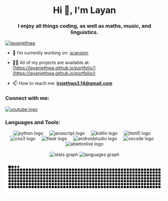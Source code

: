 <h1 align="center">Hi 👋, I'm Layan</h1>
<h3 align="center">I enjoy all things coding, as well as maths, music, and linguistics.</h3>

<p align="left"> <a href="https://github.com/ryo-ma/github-profile-trophy"><img src="https://github-profile-trophy.vercel.app/?username=LayanJethwa&theme=dracula" alt="layanjethwa" /></a> </p>

- 🔭 I’m currently working on: [scansion](https://github.com/LayanJethwa/scansion)

- 👨‍💻 All of my projects are available at: [https://layanjethwa.github.io/portfolio/](https://layanjethwa.github.io/portfolio/)

- 📫 How to reach me: **lrsjethwa3.14@gmail.com**

<h3 align="left">Connect with me:</h3>
<p align="left">
<div align="left">
  <a href="https://www.youtube.com/c/piislife24" target="_blank">
    <img src="https://img.shields.io/static/v1?message=Youtube&logo=youtube&label=&color=FF0000&logoColor=white&labelColor=&style=for-the-badge" height="35" alt="youtube logo"  />
  </a>
</div>
</p>

<h3 align="left">Languages and Tools:</h3>
<div align="center">
  <img src="https://img.shields.io/badge/Python-3776AB?logo=python&logoColor=white&style=for-the-badge" height="25" alt="python logo"  />
  <img width="12" />
  <img src="https://img.shields.io/badge/JavaScript-F7DF1E?logo=javascript&logoColor=black&style=for-the-badge" height="25" alt="javascript logo"  />
  <img width="12" />
  <img src="https://img.shields.io/badge/Kotlin-7F52FF?logo=kotlin&logoColor=white&style=for-the-badge" height="25" alt="kotlin logo"  />
  <img width="12" />
  <img src="https://img.shields.io/badge/HTML5-E34F26?logo=html5&logoColor=white&style=for-the-badge" height="25" alt="html5 logo"  />
  <img width="12" />
  <img src="https://img.shields.io/badge/CSS3-1572B6?logo=css3&logoColor=white&style=for-the-badge" height="25" alt="css3 logo"  />
  <img width="12" />
  <img src="https://img.shields.io/badge/Flask-000000?logo=flask&logoColor=white&style=for-the-badge" height="25" alt="flask logo"  />
  <img width="12" />
  <img src="https://img.shields.io/badge/Android Studio-3DDC84?logo=androidstudio&logoColor=black&style=for-the-badge" height="25" alt="androidstudio logo"  />
  <img width="12" />
  <img src="https://img.shields.io/badge/Visual Studio Code-007ACC?logo=visualstudiocode&logoColor=white&style=for-the-badge" height="25" alt="vscode logo"  />
  <img width="12" />
  <img src="https://img.shields.io/badge/Ableton Live-000000?logo=abletonlive&logoColor=white&style=for-the-badge" height="25" alt="abletonlive logo"  />
</div>

<br clear="both">

<div align="center">
  <img src="https://github-readme-stats.vercel.app/api?username=LayanJethwa&hide_title=false&hide_rank=false&show_icons=true&include_all_commits=true&count_private=true&disable_animations=false&theme=dracula&locale=en&hide_border=false" height="150" alt="stats graph"  />
  <img src="https://github-readme-stats.vercel.app/api/top-langs?username=LayanJethwa&locale=en&hide_title=false&layout=compact&card_width=320&langs_count=5&theme=dracula&hide_border=false" height="150" alt="languages graph"  />
</div>

<br clear="both">

<img src="https://raw.githubusercontent.com/LayanJethwa/LayanJethwa/refs/heads/output/github-contribution-grid-snake-dark.svg" alt="Snake animation" />
